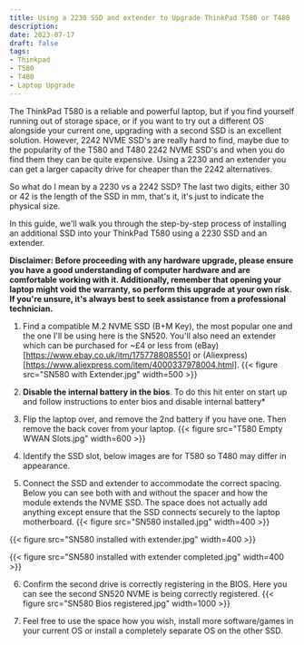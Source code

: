 ```yaml
---
title: Using a 2230 SSD and extender to Upgrade ThinkPad T580 or T480 
description: 
date: 2023-07-17
draft: false
tags:
- Thinkpad
- T580
- T480
- Laptop Upgrade
---
```


The ThinkPad T580 is a reliable and powerful laptop, but if you find yourself running out of storage space, or if you want to try out a different OS alongside your current one, upgrading with a second SSD is an excellent solution. However, 2242 NVME SSD's are really hard to find, maybe due to the popularity of the T580 and T480 2242 NVME SSD's and when you do find them they can be quite expensive. Using a 2230 and an extender you can get a larger capacity drive for cheaper than the 2242 alternatives.

So what do I mean by a 2230 vs a 2242 SSD? The last two digits, either 30 or 42 is the length of the SSD in mm, that's it, it's just to indicate the physical size.

In this guide, we'll walk you through the step-by-step process of installing an additional SSD into your ThinkPad T580 using a 2230 SSD and an extender. 

**Disclaimer: Before proceeding with any hardware upgrade, please ensure you have a good understanding of computer hardware and are comfortable working with it. Additionally, remember that opening your laptop might void the warranty, so perform this upgrade at your own risk. If you're unsure, it's always best to seek assistance from a professional technician.**

1. Find a compatible M.2 NVME SSD (B+M Key), the most popular one and the one I'll be using here is the SN520. You'll also need an extender which can be purchased for ~£4 or less from (eBay)[https://www.ebay.co.uk/itm/175778808550] or (Aliexpress)[https://www.aliexpress.com/item/4000337978004.html].
{{< figure src="SN580 with Extender.jpg" width=500 >}}
2. **Disable the internal battery in the bios**. To do this hit enter on start up and follow instructions to enter bios and disable internal battery*
3. Flip the laptop over, and remove the 2nd battery if you have one. Then remove the back cover from your laptop.
{{< figure src="T580 Empty WWAN Slots.jpg" width=600 >}}

4. Identify the SSD slot, below images are for T580 so T480 may differ in appearance.
5. Connect the SSD and extender to accommodate the correct spacing. Below you can see both with and without the spacer and how the module extends the NVME SSD. The space does not actually add anything except ensure that the SSD connects securely to the laptop motherboard.
{{< figure src="SN580 installed.jpg" width=400 >}}

{{< figure src="SN580 installed with extender.jpg" width=400 >}}

{{< figure src="SN580 installed with extender completed.jpg" width=400 >}}

6. Confirm the second drive is correctly registering in the BIOS. Here you can see the second SN520 NVME is being correctly registered.
{{< figure src="SN580 Bios registered.jpg" width=1000 >}}

7. Feel free to use the space how you wish, install more software/games in your current OS or install a completely separate OS on the other SSD.